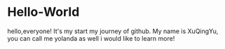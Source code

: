 # Hello-World
hello,everyone! It's my start my journey of github. My name is XuQingYu, you can call me yolanda as well
i would like to learn more!
